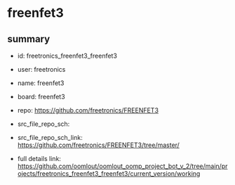 # freenfet3
 
## summary 
* id: freetronics_freenfet3_freenfet3
* user: freetronics
* name: freenfet3
* board: freenfet3
* repo: https://github.com/freetronics/FREENFET3



* src_file_repo_sch: 
* src_file_repo_sch_link: https://github.com/freetronics/FREENFET3/tree/master/
* full details link: https://github.com/oomlout/oomlout_oomp_project_bot_v_2/tree/main/projects/freetronics_freenfet3_freenfet3/current_version/working  







